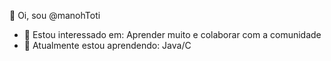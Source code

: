 👋 Oi, sou @manohToti
- 👀 Estou interessado em: Aprender muito e colaborar com a comunidade
- 🌱 Atualmente estou aprendendo: Java/C
